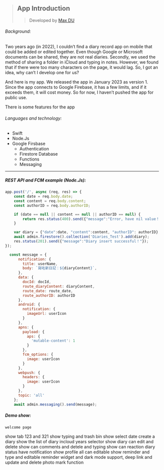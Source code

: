<!-- ![Alt Text](https://media.giphy.com/media/vFKqnCdLPNOKc/giphy.gif)

<img src="https://media.giphy.com/media/vFKqnCdLPNOKc/giphy.gif" width="40" height="40" />

<img src="/giphy.gif"/> -->
>## App Introduction
>>Developed by [Max DU](https://github.com/maxdu96)
###### Background: 
Two years ago (in 2022), I couldn’t find a diary record app on mobile that could be added or edited together. Even though Google or Microsoft documents can be shared, they are not real diaries. Secondly, we used the method of sharing a folder in iCloud and typing in notes. However, we found that if there were too many characters on the page, it would lag. So, I got an idea, why can’t I develop one for us?

And here is my app. We released the app in January 2023 as version 1. Since the app connects to Google Firebase, it has a few limits, and if it exceeds them, it will cost money. So for now, I haven’t pushed the app for public use.

There is some features for the app

###### Languages and technology:
+ Swift
+ Node.Js
+ Google Firsbase 
    - Authentication 
    - Firestore Database
    - Functions
    - Messaging

___

##### REST API and FCM example (Node.Js):

``` js
app.post('/', async (req, res) => {
    const date = req.body.date;
    const content = req.body.content;
    const authorID = req.body.authorID;

    if (date == null || content == null || authorID == null) {
        return res.status(400).send({"message":"Error, have nil value！"});
    }

    var diary = {"date":date, "content":content, "authorID": authorID};
    await admin.firestore().collection('Diaries_Test').add(diary);
    res.status(201).send({"message":"Diary insert successful！"});
});
```

``` js
  const message = {
      notification: {
        title: userName,
        body: `寫咗新日記：${diaryContent}`,
      },
      data: {
        docId: docId,
        route_diaryContent: diaryContent,
        route_date: route_date,
        route_authorID: authorID
      },
      android: {
        notification: {
          imageUrl: userIcon
        }
      },
      apns: {
        payload: {
          aps: {
            'mutable-content': 1
          }
        },
        fcm_options: {
          image: userIcon
        }
      },
      webpush: {
        headers: {
          image: userIcon
        }
      },
      topic: 'all'
    };
    await admin.messaging().send(message);
```

##### Demo show:

`welcome page`

<!-- <img src="/giphy.gif"/> -->


show tab 123 and 321
show typing and trash bin
show select date
create a diary
show the list of diary incloud years selector
show diary can edit and delete
show can comments and detele and typing
show can reaction 
diary status have notification
show profile all can editable
show reminder and type and editable
reminder widget and dark mode support, deep link and update and delete
photo mark function
